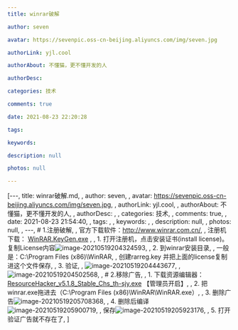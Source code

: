 ```yaml
---
title: winrar破解

author: seven

avatar: https://sevenpic.oss-cn-beijing.aliyuncs.com/img/seven.jpg

authorLink: yjl.cool

authorAbout: 不懂猫，更不懂开发的人

authorDesc: 

categories: 技术

comments: true

date: 2021-08-23 22:20:28

tags: 

keywords: 

description: null

photos: null

---
```

[---, title: winrar破解.md, , author: seven, , avatar: https://sevenpic.oss-cn-beijing.aliyuncs.com/img/seven.jpg, , authorLink: yjl.cool, , authorAbout: 不懂猫，更不懂开发的人, , authorDesc: , , categories: 技术, , comments: true, , date: 2021-08-23 21:54:40, , tags: , , keywords: , , description: null, , photos: null, , ---, # 1.注册破解, , 官方下载软件：http://www.winrar.com.cn/, , 注册机下载：  [WinRAR.KeyGen.exe](winrar破解.assets\WinRAR.KeyGen.exe) , , 1. 打开注册机，点击安装证书(install license)。复制License内容![image-20210519204324593](https://sevenpic.oss-cn-beijing.aliyuncs.com/img/image-20210519204324593.png), , 2. 到winrar安装目录, ,    一般是：C:\Program Files (x86)\WinRAR\, ,    创建rarreg.key 并把上面的license复制进这个文件保存, , 3. 验证, , ![image-20210519204443677](https://sevenpic.oss-cn-beijing.aliyuncs.com/img/image-20210519204443677.png), , ![image-20210519204502568](https://sevenpic.oss-cn-beijing.aliyuncs.com/img/image-20210519204502568.png), , # 2.移除广告, , 1. 下载资源编辑器： [ResourceHacker_v5.1.8_Stable_Chs_th-sjy.exe](winrar破解.assets\ResourceHacker_v5.1.8_Stable_Chs_th-sjy.exe) 【管理员开启】, , 2. 把winrar.exe拖进去（C:\Program Files (x86)\WinRAR\WinRAR.exe）, , 3. 删除广告![image-20210519205708368](https://sevenpic.oss-cn-beijing.aliyuncs.com/img/image-20210519205708368.png), , 4. 删除后编译![image-20210519205900719](https://sevenpic.oss-cn-beijing.aliyuncs.com/img/image-20210519205900719.png), ,    保存![image-20210519205923176](https://sevenpic.oss-cn-beijing.aliyuncs.com/img/image-20210519205923176.png), , 5. 打开验证广告就不存在了, ]
